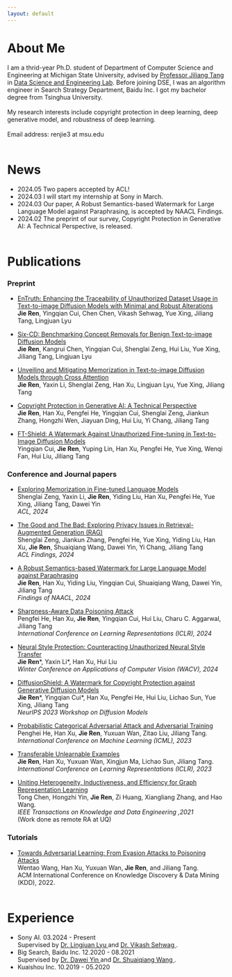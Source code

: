 ```yaml
---
layout: default
---
```



# About Me

<!-- Text can be **bold**, _italic_, or ~~strikethrough~~. -->
I am a thrid-year Ph.D. student of Department of Computer Science and Engineering at Michigan State University, advised by <a href="http://www.cse.msu.edu/~tangjili/" target="_blank" style="font-weight:normal">Professor Jiliang Tang</a> in <a href="http://dse.cse.msu.edu/" target="_blank" style="font-weight:normal">Data Science and Engineering Lab</a>. Before joining DSE, I was an algorithm engineer in Search Strategy Department, Baidu Inc. I got my bachelor degree from Tsinghua University.
<br> <br>
My research interests include copyright protection in deep learning, deep generative model, and robustness of deep learning.
<br> <br>
Email address: renjie3 at msu.edu
<br> <br> 

# News
*   2024.05 Two papers accepted by ACL!
*   2024.03 I will start my internship at Sony in March.
*   2024.03 Our paper, A Robust Semantics-based Watermark for Large Language Model against Paraphrasing, is accepted by NAACL Findings.
*   2024.02 The preprint of our survey, Copyright Protection in Generative AI: A Technical Perspective, is released. 
<br> <br> 

# Publications

### Preprint

*   <a href="" target="_blank" style="font-weight:normal">EnTruth: Enhancing the Traceability of Unauthorized Dataset Usage in Text-to-image Diffusion Models with Minimal and Robust Alterations</a> <br> **Jie Ren**, Yingqian Cui, Chen Chen, Vikash Sehwag, Yue Xing, Jiliang Tang, Lingjuan Lyu

*   <a href="" target="_blank" style="font-weight:normal">Six-CD: Benchmarking Concept Removals for Benign Text-to-image Diffusion Models</a> <br> **Jie Ren**, Kangrui Chen, Yingqian Cui, Shenglai Zeng, Hui Liu, Yue Xing, Jiliang Tang, Lingjuan Lyu

*   <a href="https://arxiv.org/abs/2403.11052" target="_blank" style="font-weight:normal">Unveiling and Mitigating Memorization in Text-to-image Diffusion Models through Cross Attention</a> <br> **Jie Ren**, Yaxin Li, Shenglai Zeng, Han Xu, Lingjuan Lyu, Yue Xing, Jiliang Tang

*   <a href="https://arxiv.org/abs/2402.02333" target="_blank" style="font-weight:normal">Copyright Protection in Generative AI: A Technical Perspective</a> <br> **Jie Ren**, Han Xu, Pengfei He, Yingqian Cui, Shenglai Zeng, Jiankun Zhang, Hongzhi Wen, Jiayuan Ding, Hui Liu, Yi Chang, Jiliang Tang

*   <a href="https://arxiv.org/abs/2310.02401" target="_blank" style="font-weight:normal">FT-Shield: A Watermark Against Unauthorized Fine-tuning in Text-to-Image Diffusion Models</a> <br> Yingqian Cui, **Jie Ren**, Yuping Lin, Han Xu, Pengfei He, Yue Xing, Wenqi Fan, Hui Liu, Jiliang Tang

<!-- *   <a href="https://arxiv.org/abs/2310.01307" target="_blank" style="font-weight:normal">On the Generalization of Training-based ChatGPT Detection Methods</a> <br> Han Xu, **Jie Ren**, Pengfei He, Shenglai Zeng, Yingqian Cui, Amy Liu, Hui Liu, Jiliang Tang

*   <a href="https://arxiv.org/abs/2310.05263" target="_blank" style="font-weight:normal">Confidence-driven Sampling for Backdoor Attacks</a> <br> Pengfei He, Han Xu, **Jie Ren**, Yingqian Cui, Shenglai Zeng, Yue Xing, Jiliang Tang, Makoto Yamada, Mohammad Sabokrou

*   <a href="https://arxiv.org/abs/2206.00769" target="_blank" style="font-weight:normal">Defense Against Gradient Leakage Attacks via Learning to Obscure Data</a> <br> Yuxuan Wan, Han Xu, Xiaorui Liu, **Jie Ren**, Wenqi Fan, Jiliang Tang -->

### Conference and Journal papers

*   <a href="https://arxiv.org/abs/2310.06714" target="_blank" style="font-weight:normal">Exploring Memorization in Fine-tuned Language Models</a> <br> Shenglai Zeng, Yaxin Li, **Jie Ren**, Yiding Liu, Han Xu, Pengfei He, Yue Xing, Jiliang Tang, Dawei Yin <br> *ACL, 2024*

*   <a href="https://arxiv.org/abs/2402.16893" target="_blank" style="font-weight:normal">The Good and The Bad: Exploring Privacy Issues in Retrieval-Augmented Generation (RAG)</a> <br> Shenglai Zeng, Jiankun Zhang, Pengfei He, Yue Xing, Yiding Liu, Han Xu, **Jie Ren**, Shuaiqiang Wang, Dawei Yin, Yi Chang, Jiliang Tang <br>  *ACL Findings, 2024*

*   <a href="https://arxiv.org/abs/2311.08721" target="_blank" style="font-weight:normal">A Robust Semantics-based Watermark for Large Language Model against Paraphrasing</a> <br> **Jie Ren**, Han Xu, Yiding Liu, Yingqian Cui, Shuaiqiang Wang, Dawei Yin, Jiliang Tang <br>  *Findings of NAACL, 2024*

*   <a href="https://arxiv.org/abs/2305.14851" target="_blank" style="font-weight:normal">Sharpness-Aware Data Poisoning Attack</a> <br> Pengfei He, Han Xu, **Jie Ren**, Yingqian Cui, Hui Liu, Charu C. Aggarwal, Jiliang Tang <br> *International Conference on Learning Representations (ICLR), 2024*

*   <a href="https://openaccess.thecvf.com/content/WACV2024/html/Li_Neural_Style_Protection_Counteracting_Unauthorized_Neural_Style_Transfer_WACV_2024_paper.html" target="_blank" style="font-weight:normal">Neural Style Protection: Counteracting Unauthorized Neural Style Transfer</a> <br> **Jie Ren**\*, Yaxin Li\*, Han Xu, Hui Liu <br> *Winter Conference on Applications of Computer Vision (WACV), 2024*

*   <a href="https://neurips.cc/virtual/2023/74895" target="_blank" style="font-weight:normal">DiffusionShield: A Watermark for Copyright Protection against Generative Diffusion Models</a> <br> **Jie Ren**\*, Yingqian Cui\*, Han Xu, Pengfei He, Hui Liu, Lichao Sun, Yue Xing, Jiliang Tang <br> *NeurIPS 2023 Workshop on Diffusion Models*

*   <a href="https://arxiv.org/abs/2210.09364" target="_blank" style="font-weight:normal">Probabilistic Categorical Adversarial Attack and Adversarial Training</a> <br> Penghei He, Han Xu, **Jie Ren**, Yuxuan Wan, Zitao Liu, Jiliang Tang. <br> *International Conference on Machine Learning (ICML), 2023*

*   <a href="https://openreview.net/forum?id=-htnolWDLvP" target="_blank" style="font-weight:normal">Transferable Unlearnable Examples</a> <br> **Jie Ren**, Han Xu, Yuxuan Wan, Xingjun Ma, Lichao Sun, Jiliang Tang. <br> *International Conference on Learning Representations (ICLR), 2023*

*   <a href="https://ieeexplore.ieee.org/document/9835353" target="_blank" style="font-weight:normal">Uniting Heterogeneity, Inductiveness, and Efficiency for Graph Representation Learning</a> <br> Tong Chen, Hongzhi Yin, **Jie Ren**, Zi Huang, Xiangliang Zhang, and Hao Wang. <br> *IEEE Transactions on Knowledge and Data Engineering ,2021* <br> (Work done as remote RA at UQ) 

### Tutorials
*   <a href="https://dl.acm.org/doi/abs/10.1145/3534678.3542608" target="_blank" style="font-weight:normal">Towards Adversarial Learning: From Evasion Attacks to Poisoning Attacks</a> <br> Wentao Wang, Han Xu, Yuxuan Wan, **Jie Ren**, and Jiliang Tang. <br> ACM International Conference on Knowledge Discovery & Data Mining (KDD), 2022.
<br> <br> 

# Experience

*   Sony AI. 03.2024 - Present <br> Supervised by <a href="https://sites.google.com/view/lingjuan-lyu/home" target="_blank" style="font-weight:normal">Dr. Lingjuan Lyu </a>and <a href="https://vsehwag.github.io/" target="_blank" style="font-weight:normal">Dr. Vikash Sehwag </a>.
*   Big Search, Baidu Inc. 12.2020 - 08.2021 <br> Supervised by <a href="http://www.yindawei.com/" target="_blank" style="font-weight:normal">Dr. Dawei Yin </a>and <a href="http://wangshuaiqiang.net/" target="_blank" style="font-weight:normal">Dr. Shuaiqiang Wang </a>.
*   Kuaishou Inc. 10.2019 - 05.2020
<br> <br> 

<!-- # Links

I put my friends' links here since I don't have publications yet. I will try to remove them soon!
<br>
<a href="https://www.linkedin.com/in/rickyyunhaochen/" target="_blank" style="font-weight:normal">Yunhao Chen</a> and <a href="https://aiem.jhu.edu/people/jiang-liu/" target="_blank" style="font-weight:normal">Jiang Liu</a> were my roommates during undergraduate.
<br>
<a href="https://jiayuanding100.github.io/" target="_blank" style="font-weight:normal">Jiayuan Ding</a> and <a href="https://cse.msu.edu/~hanhaoy1/" target="_blank" style="font-weight:normal">Haoyu Han</a> are my current roommates.
<br>
Possibly, <a href="https://wanyu42.github.io/" target="_blank" style="font-weight:normal">Yuxuan Wan</a> will be my roommate next summer.
<br> <br> -->

<!-- <font style="font-family:'Georgia Italic';font-size:23px">PhD is short for
  <font style="font-family:'Georgia Italic';font-size:23px;font-style:oblique">People have Dreams. </font>
</font> -->

<!-- 
[Link to another page](./another-page.html).

There should be whitespace between paragraphs.

There should be whitespace between paragraphs. We recommend including a README, or a file with information about your project.

# Header 1

This is a normal paragraph following a header. GitHub is a code hosting platform for version control and collaboration. It lets you and others work together on projects from anywhere.

## Header 2

> This is a blockquote following a header.
>
> When something is important enough, you do it even if the odds are not in your favor.

### Header 3

#### Header 4

*   This is an unordered list following a header.
*   This is an unordered list following a header.
*   This is an unordered list following a header.

##### Header 5

1.  This is an ordered list following a header.

2.  This is an ordered list following a header.
3.  This is an ordered list following a header.

###### Header 6

| head1        | head two          | three |
|:-------------|:------------------|:------|
| ok           | good swedish fish | nice  |
| out of stock | good and plenty   | nice  |
| ok           | good `oreos`      | hmm   |
| ok           | good `zoute` drop | yumm  |

### There's a horizontal rule below this.

* * *

### And a nested list:

- level 1 item
  - level 2 item
  - level 2 item
    - level 3 item
    - level 3 item
- level 1 item
  - level 2 item
  - level 2 item
  - level 2 item
- level 1 item
  - level 2 item
  - level 2 item
- level 1 item

### Small image

![Octocat](https://github.githubassets.com/images/icons/emoji/octocat.png)

### Large image

![Branching](https://guides.github.com/activities/hello-world/branching.png)


### Definition lists can be used with HTML syntax.

<dl>
<dt>Name</dt>
<dd>Godzilla</dd>
<dt>Born</dt>
<dd>1952</dd>
<dt>Birthplace</dt>
<dd>Japan</dd>
<dt>Color</dt>
<dd>Green</dd>
</dl> -->
